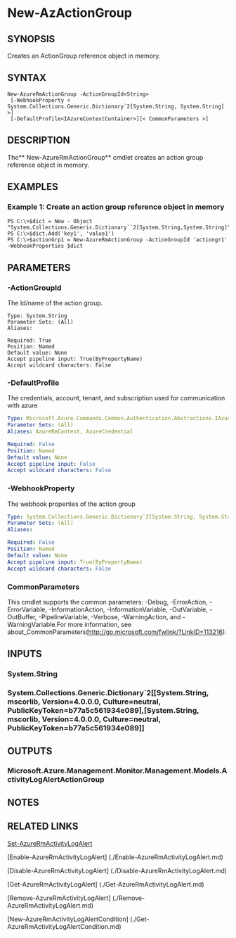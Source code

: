 ﻿---
external help file: Microsoft.Azure.Commands.Insights.dll-Help.xml
Module Name: AzureRM.Insights
ms.assetid: A4C605DD-9B2E-4EE9-BD1F-1352D605C33F
online version: https://docs.microsoft.com/en-us/powershell/module/azurerm.insights/new-azurermactiongroup
schema: 2.0.0
---

# New-AzActionGroup

## SYNOPSIS
Creates an ActionGroup reference object in memory.

## SYNTAX

```
New-AzureRmActionGroup -ActionGroupId<String>
 [-WebhookProperty < System.Collections.Generic.Dictionary`2[System.String, System.String] >]
 [-DefaultProfile<IAzureContextContainer>][< CommonParameters >]
```

## DESCRIPTION
The** New-AzureRmActionGroup** cmdlet creates an action group reference object in memory.

## EXAMPLES

### Example 1: Create an action group reference object in memory
```
PS C:\>$dict = New - Object "System.Collections.Generic.Dictionary``2[System.String,System.String]"
PS C:\>$dict.Add('key1', 'value1')
PS C:\>$actionGrp1 = New-AzureRmActionGroup -ActionGroupId 'actiongr1' -WebhookProperties $dict
```

## PARAMETERS

### -ActionGroupId
The Id/name of the action group.

```yamll
Type: System.String
Parameter Sets: (All)
Aliases:

Required: True
Position: Named
Default value: None
Accept pipeline input: True(ByPropertyName)
Accept wildcard characters: False
```

### -DefaultProfile
The credentials, account, tenant, and subscription used for communication with azure

```yaml
Type: Microsoft.Azure.Commands.Common.Authentication.Abstractions.IAzureContextContainer
Parameter Sets: (All)
Aliases: AzureRmContext, AzureCredential

Required: False
Position: Named
Default value: None
Accept pipeline input: False
Accept wildcard characters: False
```

### -WebhookProperty
The webhook properties of the action group

```yaml
Type: System.Collections.Generic.Dictionary`2[System.String, System.String]
Parameter Sets: (All)
Aliases:

Required: False
Position: Named
Default value: None
Accept pipeline input: True(ByPropertyName)
Accept wildcard characters: False
```

### CommonParameters
This cmdlet supports the common parameters: -Debug, -ErrorAction, -ErrorVariable, -InformationAction, -InformationVariable, -OutVariable, -OutBuffer, -PipelineVariable, -Verbose, -WarningAction, and -WarningVariable.For more information, see about_CommonParameters(http://go.microsoft.com/fwlink/?LinkID=113216).

## INPUTS

### System.String

### System.Collections.Generic.Dictionary`2[[System.String, mscorlib, Version=4.0.0.0, Culture=neutral, PublicKeyToken=b77a5c561934e089],[System.String, mscorlib, Version=4.0.0.0, Culture=neutral, PublicKeyToken=b77a5c561934e089]]

## OUTPUTS

### Microsoft.Azure.Management.Monitor.Management.Models.ActivityLogAlertActionGroup

## NOTES

## RELATED LINKS

[Set-AzureRmActivityLogAlert](./Set-AzureRmActivityLogAlert.md)

[Enable-AzureRmActivityLogAlert] (./Enable-AzureRmActivityLogAlert.md)

[Disable-AzureRmActivityLogAlert] (./Disable-AzureRmActivityLogAlert.md)

[Get-AzureRmActivityLogAlert] (./Get-AzureRmActivityLogAlert.md)

[Remove-AzureRmActivityLogAlert] (./Remove-AzureRmActivityLogAlert.md)

[New-AzureRmActivityLogAlertCondition] (./Get-AzureRmActivityLogAlertCondition.md)

